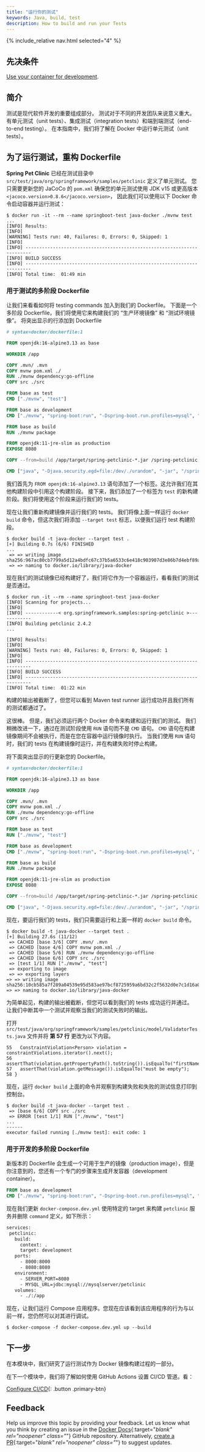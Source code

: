 ```yaml
---
title: "运行你的测试"
keywords: Java, build, test
description: How to build and run your Tests
---
```


{% include_relative nav.html selected="4" %}

## 先决条件

[Use your container for development](develop.md).

## 简介

测试是现代软件开发的重要组成部分。
测试对于不同的开发团队来说意义重大。
有单元测试（unit tests）、集成测试（integration tests）和端到端测试（end-to-end testing）。
在本指南中，我们将了解在 Docker 中运行单元测试（unit tests）。

## 为了运行测试，重构 Dockerfile

**Spring Pet Clinic** 已经在测试目录中 `src/test/java/org/springframework/samples/petclinic` 定义了单元测试。
您只需要更新您的 JaCoCo 的 `pom.xml` 确保您的单元测试使用 JDK v15 或更高版本 `<jacoco.version>0.8.6</jacoco.version>`，
因此我们可以使用以下 Docker 命令启动容器并运行测试：

```console
$ docker run -it --rm --name springboot-test java-docker ./mvnw test
...
[INFO] Results:
[INFO]
[WARNING] Tests run: 40, Failures: 0, Errors: 0, Skipped: 1
[INFO]
[INFO] ------------------------------------------------------------------------
[INFO] BUILD SUCCESS
[INFO] ------------------------------------------------------------------------
[INFO] Total time:  01:49 min
```

### 用于测试的多阶段 Dockerfile

让我们来看看如何将 testing commands 加入到我们的 Dockerfile。
下面是一个多阶段 Dockerfile，我们将使用它来构建我们的 “生产环境镜像” 和 “测试环境镜像”。
将突出显示的行添加到 Dockerfile

```dockerfile
# syntax=docker/dockerfile:1

FROM openjdk:16-alpine3.13 as base

WORKDIR /app

COPY .mvn/ .mvn
COPY mvnw pom.xml ./
RUN ./mvnw dependency:go-offline
COPY src ./src

FROM base as test
CMD ["./mvnw", "test"]

FROM base as development
CMD ["./mvnw", "spring-boot:run", "-Dspring-boot.run.profiles=mysql", "-Dspring-boot.run.jvmArguments='-agentlib:jdwp=transport=dt_socket,server=y,suspend=n,address=*:8000'"]

FROM base as build
RUN ./mvnw package

FROM openjdk:11-jre-slim as production
EXPOSE 8080

COPY --from=build /app/target/spring-petclinic-*.jar /spring-petclinic.jar

CMD ["java", "-Djava.security.egd=file:/dev/./urandom", "-jar", "/spring-petclinic.jar"]
```

我们首先为 `FROM openjdk:16-alpine3.13` 语句添加了一个标签。这允许我们在其他构建阶段中引用这个构建阶段。
接下来，我们添加了一个标签为 `test` 的新构建阶段。我们将使用这个阶段来运行我们的 tests。

现在让我们重新构建镜像并运行我们的 tests。
我们将像上面一样运行 `docker build` 命令，但这次我们将添加 `--target test` 标志，以便我们运行 test 构建阶段。

```console
$ docker build -t java-docker --target test .
[+] Building 0.7s (6/6) FINISHED
...
 => => writing image sha256:967ac80cb7799a5d12a4bdfc67c37b5a6533c6e418c903907d3e86b7d4ebf89a
 => => naming to docker.io/library/java-docker
```

现在我们的测试镜像已经构建好了，我们将它作为一个容器运行，看看我们的测试是否通过。

```console
$ docker run -it --rm --name springboot-test java-docker
[INFO] Scanning for projects...
[INFO]
[INFO] ------------< org.springframework.samples:spring-petclinic >------------
[INFO] Building petclinic 2.4.2
...

[INFO] Results:
[INFO]
[WARNING] Tests run: 40, Failures: 0, Errors: 0, Skipped: 1
[INFO]
[INFO] ------------------------------------------------------------------------
[INFO] BUILD SUCCESS
[INFO] ------------------------------------------------------------------------
[INFO] Total time:  01:22 min
```

构建的输出被截断了，但您可以看到 Maven test runner 运行成功并且我们所有的测试都通过了。

这很棒。
但是，我们必须运行两个 Docker 命令来构建和运行我们的测试。
我们稍微改进一下，通过在测试阶段使用 `RUN` 语句而不是 `CMD` 语句。
`CMD` 语句在构建镜像期间不会被执行，而是在您在容器中运行镜像时执行。
当我们使用 `RUN` 语句时，我们的 tests 在构建镜像时运行，并在构建失败时停止构建。

将下面突出显示的行更新您的 Dockerfile。

```dockerfile
# syntax=docker/dockerfile:1

FROM openjdk:16-alpine3.13 as base

WORKDIR /app

COPY .mvn/ .mvn
COPY mvnw pom.xml ./
RUN ./mvnw dependency:go-offline
COPY src ./src

FROM base as test
RUN ["./mvnw", "test"]

FROM base as development
CMD ["./mvnw", "spring-boot:run", "-Dspring-boot.run.profiles=mysql", "-Dspring-boot.run.jvmArguments='-agentlib:jdwp=transport=dt_socket,server=y,suspend=n,address=*:8000'"]

FROM base as build
RUN ./mvnw package

FROM openjdk:11-jre-slim as production
EXPOSE 8080

COPY --from=build /app/target/spring-petclinic-*.jar /spring-petclinic.jar

CMD ["java", "-Djava.security.egd=file:/dev/./urandom", "-jar", "/spring-petclinic.jar"]
```

现在，要运行我们的 tests，我们只需要运行和上面一样的 `docker build` 命令。

```console
$ docker build -t java-docker --target test .
[+] Building 27.6s (11/12)
 => CACHED [base 3/6] COPY .mvn/ .mvn
 => CACHED [base 4/6] COPY mvnw pom.xml ./
 => CACHED [base 5/6] RUN ./mvnw dependency:go-offline
 => CACHED [base 6/6] COPY src ./src
 => [test 1/1] RUN ["./mvnw", "test"]
 => exporting to image
 => => exporting layers
=> => writing image sha256:10cb585a7f289a04539e95d583ae97bcf8725959a6bd32c2f5632d0e7c1d16a0
=> => naming to docker.io/library/java-docker
```

为简单起见，构建的输出被截断，但您可以看到我们的 tests 成功运行并通过。
让我们中断其中一个测试并观察当我们的测试失败时的输出。

打开 `src/test/java/org/springframework/samples/petclinic/model/ValidatorTests.java` 文件并将 **第 57 行** 更改为以下内容。

```shell
55   ConstraintViolation<Person> violation = constraintViolations.iterator().next();
56   assertThat(violation.getPropertyPath().toString()).isEqualTo("firstName");
57   assertThat(violation.getMessage()).isEqualTo("must be empty");
58 }
```

现在，运行 `docker build` 上面的命令并观察到构建失败和失败的测试信息打印到控制台。

```console
$ docker build -t java-docker --target test .
 => [base 6/6] COPY src ./src
 => ERROR [test 1/1] RUN ["./mvnw", "test"]
...
------
executor failed running [./mvnw test]: exit code: 1
```

### 用于开发的多阶段 Dockerfile

新版本的 Dockerfile 会生成一个可用于生产的镜像（production image），但是你注意到的，您还有一个专门的步骤来生成开发容器（development container）。

```dockerfile
FROM base as development
CMD ["./mvnw", "spring-boot:run", "-Dspring-boot.run.profiles=mysql", "-Dspring-boot.run.jvmArguments='-agentlib:jdwp=transport=dt_socket,server=y,suspend=n,address=*:8000'"]
```

现在我们更新 `docker-compose.dev.yml` 使用特定的 target 来构建 `petclinic` 服务并删除 `command` 定义，如下所示：

```dockerfile
services:
 petclinic:
   build:
     context: .
     target: development
   ports:
     - 8000:8000
     - 8080:8080
   environment:
     - SERVER_PORT=8080
     - MYSQL_URL=jdbc:mysql://mysqlserver/petclinic
   volumes:
     - ./:/app
```

现在，让我们运行 Compose 应用程序。您现在应该看到该应用程序的行为与以前一样，您仍然可以对其进行调试。

```console
$ docker-compose -f docker-compose.dev.yml up --build
```

## 下一步

在本模块中，我们研究了运行测试作为 Docker 镜像构建过程的一部分。

在下一个模块中，我们将了解如何使用 GitHub Actions 设置 CI/CD 管道。看：

[Configure CI/CD](configure-ci-cd.md){: .button .primary-btn}

## Feedback

Help us improve this topic by providing your feedback. Let us know what you think by creating an issue in the [Docker Docs](https://github.com/docker/docker.github.io/issues/new?title=[Java%20docs%20feedback]){:target="_blank" rel="noopener" class="_"} GitHub repository. Alternatively, [create a PR](https://github.com/docker/docker.github.io/pulls){:target="_blank" rel="noopener" class="_"} to suggest updates.

<br />
